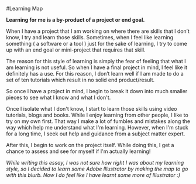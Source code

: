 #Learning Map

**Learning for me is a by-product of a project or end goal.**

When I have a project that I am working on where there are skills that I don’t know, I try and learn those skills. Sometimes, when I feel like learning something ( a software or a tool ) just for the sake of learning, I try to come up with an end goal or mini-project that requires that skill.

The reason for this style of learning is simply the fear of feeling that what I am learning is not useful. So when I have a final project in mind, I feel like it definitely has a use. For this reason, I don’t learn well if I am made to do a set of ten tutorials which result in no solid end product/result.

So once I have a project in mind, I begin to break it down into much smaller pieces to see what I know and what I don't.

Once I isolate what I don't know, I start to learn those skills using video tutorials, blogs and books. While I enjoy learning from other people, I like to try on my own first. That way I make a lot of fumbles and mistakes along the way which help me understand what I'm learning. However, when I'm stuck for a long time, I seek out help and guidance from a subject matter expert.

After this, I begin to work on the project itself. While doing this, I get a chance to assess and see for myself if I'm actually learning!

*While writing this essay, I was not sure how right I was about my learning style, so I decided to learn some Adobe Illustrator by making the map to go with this blurb. Now I do feel like I have learnt some more of Illustrator :)*

